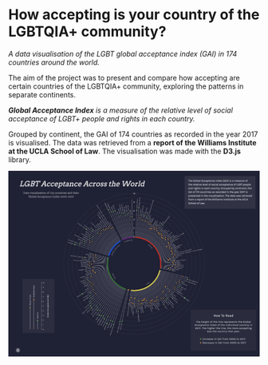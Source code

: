 # How accepting is your country of the LGBTQIA+ community?

*A data visualisation of the LGBT global acceptance index (GAI) in 174 countries around the world.*

The aim of the project was to present and compare how accepting are certain countries of the LGBTQIA+ community, exploring the patterns in separate continents.

***Global Acceptance Index** is a measure of the relative level of social acceptance of LGBT+ people and rights in each country.* 

Grouped by continent, the GAI of 174 countries as recorded in the year 2017 is visualised. 
The data was retrieved from a **report of the Williams Institute at the UCLA School of Law**. The visualisation was made with the **D3.js** library.


![alt text](https://github.com/zalashub/lgbt-gai-data-viz/blob/master/Screenshot%202020-06-18%20at%2010.31.19.png?raw=true "Data Vis screenshot")
